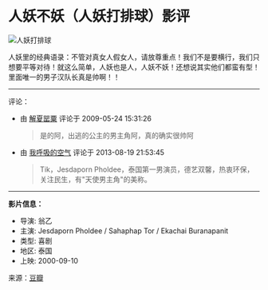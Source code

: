 # 人妖不妖（人妖打排球）影评

![人妖打排球](https://img2.doubanio.com/view/photo/s_ratio_poster/public/p2402952101.webp)

人妖里的经典语录：不管对真女人假女人，请放尊重点！我们不是要横行，我们只想要平等对待！就这么简单，人妖也是人，人妖不妖！还想说其实他们都蛮有型！里面唯一的男子汉队长真是帅啊！！

---

评论：

- 由 [解夏罂粟](https://www.douban.com/people/1450734 "解夏罂粟") 评论于 2009-05-24 15:31:26
  > 是的阿，出逃的公主的男主角阿，真的确实很帅阿

- 由 [我呼吸的空气](https://www.douban.com/people/54621732 "我呼吸的空气") 评论于 2013-08-19 21:53:45
  > Tik，Jesdaporn Pholdee，泰国第一男演员，德艺双馨，热衷环保，关注民生，有"天使男主角"的美称。

---

**影片信息：**

- 导演: 翁乙
- 主演: Jesdaporn Pholdee / Sahaphap Tor / Ekachai Buranapanit
- 类型: 喜剧
- 地区: 泰国
- 上映: 2000-09-10

来源：[豆瓣](https://movie.douban.com/subject/1294084/)